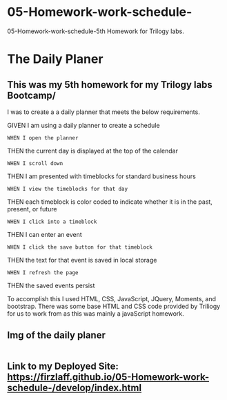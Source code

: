 # 05-Homework-work-schedule-
05-Homework-work-schedule-5th Homework for Trilogy labs.
# The Daily Planer

## This was my 5th homework for my Trilogy labs Bootcamp/ 

I was to create a a daily planner that meets the below requirements.

GIVEN I am using a daily planner to create a schedule

```
WHEN I open the planner
```

THEN the current day is displayed at the top of the calendar

```
WHEN I scroll down
```

THEN I am presented with timeblocks for standard business hours

```
WHEN I view the timeblocks for that day
```

THEN each timeblock is color coded to indicate whether it is in the past, present, or future

```
WHEN I click into a timeblock
```

THEN I can enter an event

```
WHEN I click the save button for that timeblock
```

THEN the text for that event is saved in local storage


```
WHEN I refresh the page
```

THEN the saved events persist


To accomplish this I used HTML, CSS, JavaScript, JQuery, Moments, and bootstrap. There was some base HTML and CSS code provided by Triliogy for us to work from as this was mainly a javaScript homework. 



## Img of the daily planer
<img src ="" alt ="" />

## Link to my Deployed Site: https://firzlaff.github.io/05-Homework-work-schedule-/develop/index.html